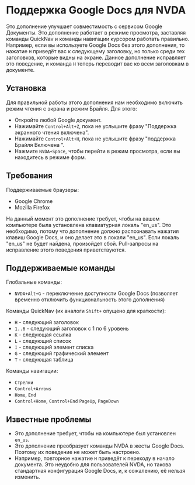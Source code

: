 # Поддержка Google Docs для NVDA

Это дополнение улучшает совместимость с сервисом  Google Документы. Это дополнение работает в режиме просмотра, заставляя команды QuickNav и команды навигации курсором работать правильно. Например, если вы используете Google Docs без этого дополнения, то нажатие `H` приведёт вас к следующему заголовку, но только среди тех заголовков, которые видны на экране. Данное дополнение исправляет это поведение, и команда `H` теперь переводит вас ко всем заголовкам в документе.

## Установка

Для правильной работы этого дополнения нам необходимо включить режим  чтения с экрана и режим Брайля. Для этого:
* Откройте любой Google документ.
* Нажимайте `Control+Alt+Z`, пока не услышите фразу "Поддержка экранного чтения включена".
* Нажимайте `Control+Alt+H`, пока не услышите фразу "поддержка  Брайля Включена ".
* Нажмите `NVDA+Space`, чтобы перейти в режим просмотра, если вы находитесь в режиме форм.

## Требования

Поддерживаемые браузеры:

* Google Chrome
* Mozilla Firefox

На данный момент это дополнение требует, чтобы на вашем компьютере была установлена клавиатурная локаль "en_us". Это необходимо, потому что дополнение должно распознавать нажатия клавиш Google Docs, и оно делает это в локали "en_us". Если локаль "en_us" не будет найдена, произойдет сбой. Pull-запросы на исправление этого поведения приветствуются.

## Поддерживаемые команды

Глобальные команды:

* `NVDA+Alt+G` - переключение доступности Google Docs (позволяет временно отключить функциональность этого дополнения)

Команды QuickNav (их аналоги `Shift+` опущено для краткости):

* `H` - следующий заголовок
* `1..6` - следующий заголовок с 1 по 6 уровень
* `K` - следующая ссылка
* `L` - следующий список
* ``I`` - следующий элемент списка
* `G` - следующий графический элемент
* `T` - следующая таблица

Команды навигации:

* ``Стрелки``
* `Control+Arrows`
* `Home`, `End`
* `Control+Home`, `Control+End`
`PageUp`, `PageDown`

## Известные проблемы

* Это дополнение требует, чтобы на компьютере был установлен `en_us`.
* Это дополнение преобразует команды NVDA в жесты Google Docs. Поэтому их поведение не может быть настроено.
* Например, повторное нажатие `H` приведёт к переходу в начало документа. Это неудобно для пользователей NVDA, но такова стандартная конфигурация Google Docs, и, к сожалению, её нельзя изменить.
